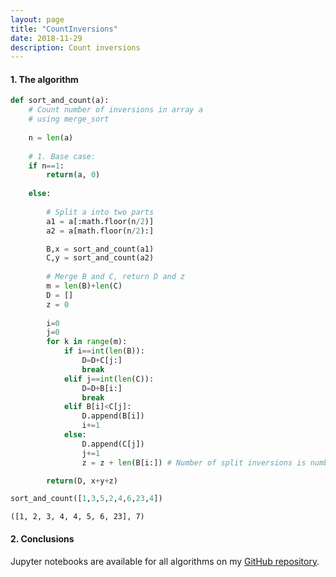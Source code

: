 ```yaml
---
layout: page
title: "CountInversions"
date: 2018-11-29
description: Count inversions
---
```



#### 1. The algorithm

```python
def sort_and_count(a):
    # Count number of inversions in array a
    # using merge_sort
    
    n = len(a)
    
    # 1. Base case:
    if n==1:
        return(a, 0)
    
    else:
        
        # Split a into two parts
        a1 = a[:math.floor(n/2)]
        a2 = a[math.floor(n/2):]

        B,x = sort_and_count(a1)
        C,y = sort_and_count(a2)
        
        # Merge B and C, return D and z
        m = len(B)+len(C)
        D = []
        z = 0
        
        i=0
        j=0
        for k in range(m):
            if i==int(len(B)):
                D=D+C[j:]
                break
            elif j==int(len(C)):
                D=D+B[i:]  
                break
            elif B[i]<C[j]:
                D.append(B[i])
                i+=1
            else:
                D.append(C[j])
                j+=1   
                z = z + len(B[i:]) # Number of split inversions is number of remaining elements in B

        return(D, x+y+z)

sort_and_count([1,3,5,2,4,6,23,4])    
```

    ([1, 2, 3, 4, 4, 5, 6, 23], 7)


#### 2. Conclusions

Jupyter notebooks are available for all algorithms on my [GitHub repository](https://github.com/nadanai263/datasciportfolio). 